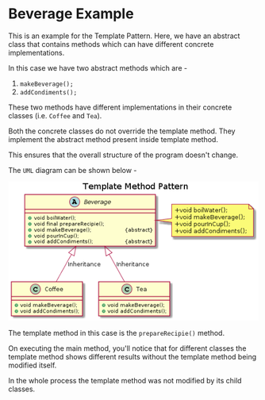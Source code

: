 # Beverage Example

This is an example for the Template Pattern. Here, we have an abstract class that contains methods which can have different concrete implementations. 

In this case we have two abstract methods which are - 

1.  ```makeBeverage();```
1.  ```addCondiments();```

These two methods have different implementations in their concrete classes (i.e. ```Coffee``` and ```Tea```).

Both the concrete classes do not override the template method. They implement the abstract method present inside template method. 

This ensures that the overall structure of the program doesn't change.

The ```UML``` diagram can be shown below - 

<p align="center"><img src ="images/uml-diagram.png" /></p>


The template method in this case is the ```prepareRecipie()``` method. 

On executing the main method, you'll notice that for different classes the template method shows different results without the template method being modified itself. 

In the whole process the template method was not modified by its child classes.
